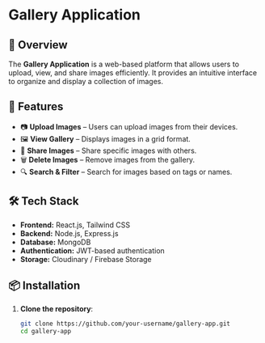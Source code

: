 # Gallery Application

## 📌 Overview
The **Gallery Application** is a web-based platform that allows users to upload, view, and share images efficiently. It provides an intuitive interface to organize and display a collection of images.

## 🚀 Features
- 📷 **Upload Images** – Users can upload images from their devices.
- 🖼 **View Gallery** – Displays images in a grid format.
- 🔗 **Share Images** – Share specific images with others.
- 🗑 **Delete Images** – Remove images from the gallery.
- 🔍 **Search & Filter** – Search for images based on tags or names.

## 🛠 Tech Stack
- **Frontend:** React.js, Tailwind CSS
- **Backend:** Node.js, Express.js
- **Database:** MongoDB
- **Authentication:** JWT-based authentication
- **Storage:** Cloudinary / Firebase Storage

## 📦 Installation

1. **Clone the repository**:
   ```sh
   git clone https://github.com/your-username/gallery-app.git
   cd gallery-app
